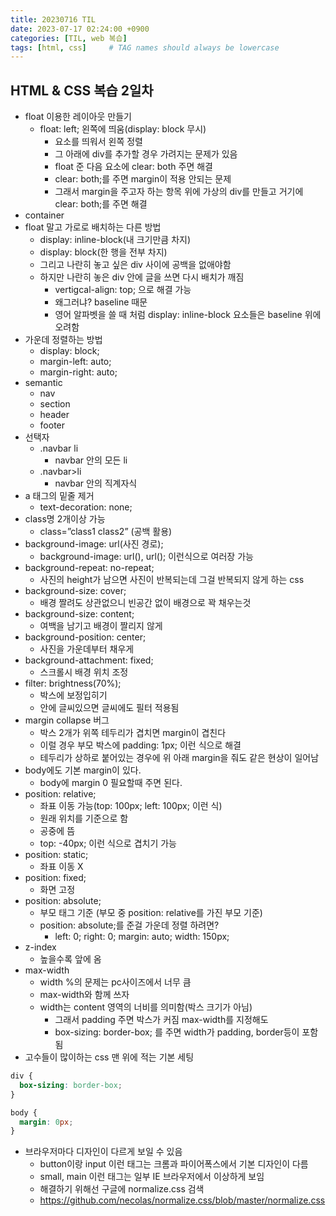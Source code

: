 ```yaml
---
title: 20230716 TIL
date: 2023-07-17 02:24:00 +0900
categories: [TIL, web 복습]
tags: [html, css]     # TAG names should always be lowercase
---
```

## HTML & CSS 복습 2일차

- float 이용한 레이아웃 만들기
    - float: left; 왼쪽에 띄움(display: block 무시)
        - 요소를 띄워서 왼쪽 정렬
        - 그 아래에 div를 추가할 경우 가려지는 문제가 있음
        - float 준 다음 요소에 clear: both 주면 해결
        - clear: both;를 주면 margin이 적용 안되는 문제
        - 그래서 margin을 주고자 하는 항목 위에 가상의 div를 만들고 거기에 clear: both;를 주면 해결
- container
- float 말고 가로로 배치하는 다른 방법
    - display: inline-block(내 크기만큼 차지)
    - display: block(한 행을 전부 차지)
    - 그리고 나란히 놓고 싶은 div 사이에 공백을 없애야함
    - 하지만 나란히 놓은 div 안에 글을 쓰면 다시 배치가 깨짐
        - vertigcal-align: top; 으로 해결 가능
        - 왜그러냐? baseline 때문
        - 영어 알파벳을 쓸 때 처럼 display: inline-block 요소들은 baseline 위에 오려함
- 가운데 정렬하는 방법
    - display: block;
    - margin-left: auto;
    - margin-right: auto;
- semantic
    - nav
    - section
    - header
    - footer
- 선택자
    - .navbar li
        - navbar 안의 모든 li
    - .navbar>li
        - navbar 안의 직계자식
- a 태그의 밑줄 제거
    - text-decoration: none;
- class명 2개이상 가능
    - class=”class1 class2” (공백 활용)
- background-image: url(사진 경로);
    - background-image: url(), url(); 이런식으로 여러장 가능
- background-repeat: no-repeat;
    - 사진의 height가 남으면 사진이 반복되는데 그걸 반복되지 않게 하는 css
- background-size: cover;
    - 배경 짤려도 상관없으니 빈공간 없이 배경으로 꽉 채우는것
- background-size: content;
    - 여백을 남기고 배경이 짤리지 않게
- background-position: center;
    - 사진을 가운데부터 채우게
- background-attachment: fixed;
    - 스크롤시 배경 위치 조정
- filter: brightness(70%);
    - 박스에 보정입히기
    - 안에 글씨있으면 글씨에도 필터 적용됨
- margin collapse 버그
    - 박스 2개가 위쪽 테두리가 겹치면 margin이 겹친다
    - 이럴 경우 부모 박스에 padding: 1px; 이런 식으로 해결
    - 테두리가 상하로 붙어있는 경우에 위 아래 margin을 줘도 같은 현상이 일어남
- body에도 기본 margin이 있다.
    - body에 margin 0 필요할때 주면 된다.
- position: relative;
    - 좌표 이동 가능(top: 100px; left: 100px; 이런 식)
    - 원래 위치를 기준으로 함
    - 공중에 뜸
    - top: -40px; 이런 식으로 겹치기 가능
- position: static;
    - 좌표 이동 X
- position: fixed;
    - 화면 고정
- position: absolute;
    - 부모 태그 기준 (부모 중 position: relative를 가진 부모 기준)
    - position: absolute;를 준걸 가운데 정렬 하려면?
        - left: 0; right: 0; margin: auto; width: 150px;
- z-index
    - 높을수록 앞에 옴
- max-width
    - width %의 문제는 pc사이즈에서 너무 큼
    - max-width와 함께 쓰자
    - width는 content 영역의 너비를 의미함(박스 크기가 아님)
        - 그래서 padding 주면 박스가 커짐 max-width를 지정해도
        - box-sizing: border-box; 를 주면 width가 padding, border등이 포함됨
- 고수들이 많이하는 css 맨 위에 적는 기본 세팅

```css
div {
  box-sizing: border-box;
}

body {
  margin: 0px;
}
```

- 브라우저마다 디자인이 다르게 보일 수 있음
    - button이랑 input 이런 태그는 크롬과 파이어폭스에서 기본 디자인이 다름
    - small, main 이런 태그는 일부 IE 브라우저에서 이상하게 보임
    - 해결하기 위해선 구글에 normalize.css 검색
    - https://github.com/necolas/normalize.css/blob/master/normalize.css